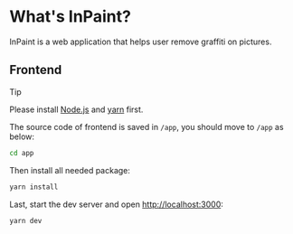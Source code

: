 # What's InPaint?

InPaint is a web application that helps user remove graffiti on pictures.

## Frontend

> [!TIP]
> Please install [Node.js](https://nodejs.org/en/download/current) and [yarn](https://yarnpkg.com/getting-started/install) first.

The source code of frontend is saved in `/app`, you should move to `/app` as below:

```bash
cd app
```

Then install all needed package:

```bash
yarn install
```

Last, start the dev server and open <http://localhost:3000>:

```bash
yarn dev
```
